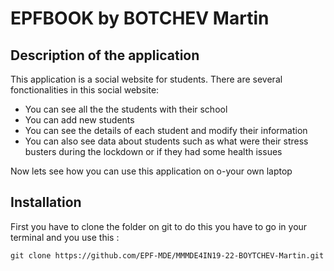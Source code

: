 # EPFBOOK by BOTCHEV Martin
## Description of the application
This application is a social website for students.
There are several fonctionalities in this social website:
- You can see all the the students with their school
- You can add new students
- You can see the details of each student and modify their information 
- You can also see data about students such as what were their stress busters during the lockdown or if they had some health issues

Now lets see how you can use this application on o-your own laptop

## Installation

First you have to clone the folder on git to do this you have to go in your terminal and you use this :

```
git clone https://github.com/EPF-MDE/MMMDE4IN19-22-BOYTCHEV-Martin.git

```